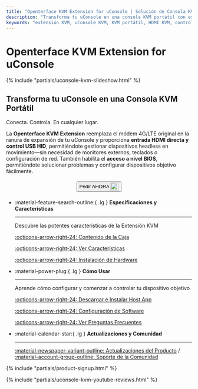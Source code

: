 ```yaml
---
title: "Openterface KVM Extension for uConsole | Solución de Consola KVM Portátil"
description: "Transforma tu uConsole en una consola KVM portátil con esta placa de expansión plug-and-play. Entrada HDMI directa y control USB HID para gestionar dispositivos headless en movimiento."
keywords: "extensión KVM, uConsole KVM, KVM portátil, HDMI KVM, control USB HID, control headless, reemplazo 4G LTE, expansión uConsole, consola KVM móvil"
---
```


# **Openterface KVM Extension for uConsole**

{% include "partials/uconsole-kvm-slideshow.html" %}

<div class="slogan-highlight">
  <h2 class="slogan-text">Transforma tu uConsole en una Consola KVM Portátil</h2>
  <div class="slogan-subtitle">Conecta. Controla. En cualquier lugar.</div>
</div>

La **Openterface KVM Extension** reemplaza el módem 4G/LTE original en la ranura de expansión de tu uConsole y proporciona **entrada HDMI directa y control USB HID**, permitiéndote gestionar dispositivos headless en movimiento—sin necesidad de monitores externos, teclados o configuración de red. También habilita el **acceso a nivel BIOS**, permitiéndote solucionar problemas y configurar dispositivos objetivo fácilmente.

<div style="text-align: center; margin: 20px 0;">
  <button class="md-button" onclick="window.open('https://shop.techxartisan.com/products/openterface-kvm-ext-for-uconsole', '_blank')">
    Pedir AHORA
    <img
      class="skip-lightbox"
      src="https://assets.openterface.com/images/trademark/txa.svg"
      alt="TxA Shop"
      style="vertical-align: middle; height: 22px;"
    >
  </button>
</div>

<div class="grid cards" markdown>

-   :material-feature-search-outline:{ .lg } __Especificaciones y Características__

    ---

    Descubre las potentes características de la Extensión KVM

    [:octicons-arrow-right-24: Contenido de la Caja](/product/uconsole-kvm-extension/whats-in-the-box/)

    [:octicons-arrow-right-24: Ver Características](/product/uconsole-kvm-extension/features)

    [:octicons-arrow-right-24: Instalación de Hardware](/product/uconsole-kvm-extension/hardware-installation)


-   :material-power-plug:{ .lg } __Cómo Usar__

    ---

    Aprende cómo configurar y comenzar a controlar tu dispositivo objetivo

    [:octicons-arrow-right-24: Descargar e Instalar Host App](/app)

    [:octicons-arrow-right-24: Configuración de Software](/product/uconsole-kvm-extension/software-setup)

    [:octicons-arrow-right-24: Ver Preguntas Frecuentes](/product/uconsole-kvm-extension/faq)

</div>


<div class="grid cards" markdown>

-   :material-calendar-star:{ .lg } __Actualizaciones y Comunidad__

    ---

    [:material-newspaper-variant-outline: Actualizaciones del Producto](/product/uconsole-kvm-extension/updates/) / [:material-account-group-outline: Soporte de la Comunidad](/discord)

</div>

{% include "partials/product-signup.html" %}

{% include "partials/uconsole-kvm-youtube-reviews.html" %}
